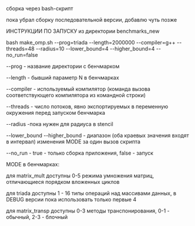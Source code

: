 сборка через bash-скрипт

пока убрал сборку последовательной версии, добавлю чуть позже

ИНСТРУКЦИИ ПО ЗАПУСКУ из директории benchmarks_new

bash make_omp.sh --prog=triada --length=2000000 --compiler=g++ --threads=48 --radius=10 --lower_bound=4 --higher_bound=4 --no_run=false

--prog - название директории с бенчмарком

--length - бывший параметр N в бенчмарках

--compiler - используемый компилятор (команда вызова соответствующего компилятора из командной строки)

--threads - число потоков, явно экспортируемых в переменную окружения перед запуском бенчмарка

--radius -пока нужен для радиуса в stencil

--lower_bound --higher_bound - диапазон (оба краевых значения входят в интервал) изменения MODE за один вызов скрипта

--no_run - true - только сборка приложения, false - запуск

MODE в бенчмарках:

для matrix_mult доступны 0-5 режима умножения матриц, отличающиеся порядком вложенных циклов

для triada доступны 1 - 16 типы операций над массивами данных,  в DEBUG версии пока использовать только первые 4

для matrix_transp доступны 0-3 методы транспонирования, 0-1 - обычный, 2-3 - блочный